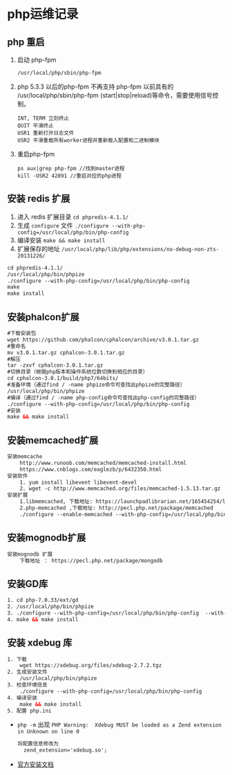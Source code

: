 # php运维记录

## php 重启

1. 启动 php-fpm

   ```shell
   /usr/local/php/sbin/php-fpm
   ```

2. php 5.3.3 以后的php-fpm 不再支持 php-fpm 以前具有的 /usr/local/php/sbin/php-fpm (start|stop|reload)等命令，需要使用信号控制。

   ```shell
   INT, TERM 立刻终止
   QUIT 平滑终止
   USR1 重新打开日志文件
   USR2 平滑重载所有worker进程并重新载入配置和二进制模块
   ```

3. 重启php-fpm

   ```shell
   ps aux|grep php-fpm //找到master进程
   kill -USR2 42891 //重启对应的php进程
   ```


## 安装 redis 扩展

1. 进入 redis 扩展目录 `cd phpredis-4.1.1/`
2. 生成 `configure`  文件 `./configure --with-php-config=/usr/local/php/bin/php-config`
3. 编译安装 `make && make install `
4. 扩展保存的地址 `/usr/local/php/lib/php/extensions/no-debug-non-zts-20131226/`

```html
cd phpredis-4.1.1/
/usr/local/php/bin/phpize
./configure --with-php-config=/usr/local/php/bin/php-config
make
make install
```

## 安装phalcon扩展

```html
#下载安装包
wget https://github.com/phalcon/cphalcon/archive/v3.0.1.tar.gz
#重命名
mv v3.0.1.tar.gz cphalcon-3.0.1.tar.gz
#解压
tar -zxvf cphalcon-3.0.1.tar.gz
#切换目录（根据php版本和操作系统位数切换到相应的目录）
cd cphalcon-3.0.1/build/php7/64bits/
#准备环境（通过find / -name phpize命令可查找出phpize的完整路径）
/usr/local/php/bin/phpize
#编译（通过find / -name php-config命令可查找出php-config的完整路径）
./configure --with-php-config=/usr/local/php/bin/php-config
#安装
make && make install
```

## 安装memcached扩展

```html
安装memcache
    http://www.runoob.com/memcached/memcached-install.html
    https://www.cnblogs.com/eaglezb/p/6432350.html
安装软件
    1. yum install libevent libevent-devel
    2. wget -c http://www.memcached.org/files/memcached-1.5.13.tar.gz
安装扩展
    1.libmemcached, 下载地址: https://launchpadlibrarian.net/165454254/libmemcached-1.0.18.tar.gz
    2.php-memcached ,下载地址: http://pecl.php.net/package/memcached
    ./configure --enable-memcached --with-php-config=/usr/local/php/bin/php-config --with-libmemcached-dir=/usr/local/libmemcached --disable-memcached --disable-memcached-sasl
```

## 安装mognodb扩展

```html
安装mognodb 扩展
	下载地址 ： https://pecl.php.net/package/mongodb
```

## 安装GD库

```html
1. cd php-7.0.33/ext/gd
2. /usr/local/php/bin/phpize
3. ./configure --with-php-config=/usr/local/php/bin/php-config  --with-jpeg-dir=/usr/local/jpeg6  --with-png-dir=/usr/local/libpng   --with-freetype-dir=/usr/local/freetype
4. make && make install
```

## 安装 xdebug 库

```html
1. 下载
	wget https://xdebug.org/files/xdebug-2.7.2.tgz
2. 生成安装文件
	/usr/local/php/bin/phpize
3. 检查环境信息
	./configure --with-php-config=/usr/local/php/bin/php-config
4. 编译安装
	make && make install
5. 配置 php.ini
```

* `php -m` 出现 `PHP Warning:  Xdebug MUST be loaded as a Zend extension in Unknown on line 0`

  ```html
  将配置信息修改为
  	zend_extension='xdebug.so';
  ```

* [官方安装文档](https://xdebug.org/docs/install)

